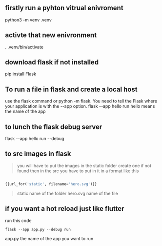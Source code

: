 ## firstly run a pyhton vitrual enivroment
python3 -m venv .venv

## activte that new enivronment
 . .venv/bin/activate

## download flask if not installed
pip install Flask

## To run a file in flask and create a local host
use the flask command or python -m flask. You need to tell the Flask where your application is with the --app option.
flask --app hello run
hello means the name of the app


## to lunch the flask debug server
flask --app hello run --debug

## to src images in flask 
> you will have to put the images in the static folder
> create one if not found
> then in the src you have to put in it in a format like this
```python

{{url_for('static', filename='hero.svg')}}
```

> static name of the folder
> hero.svg name of the file

## if you want a hot reload just like flutter 
run this code

```python
flask --app app.py --debug run
```
app.py the name of the app you want to run

##
